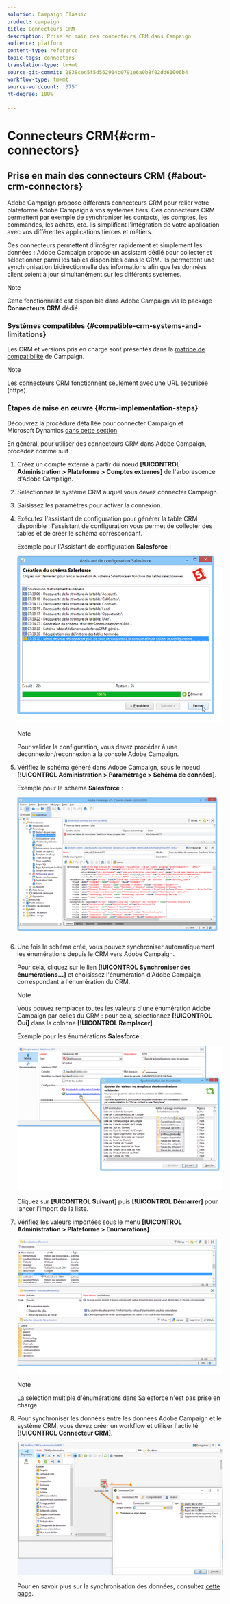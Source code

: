 ```yaml
---
solution: Campaign Classic
product: campaign
title: Connecteurs CRM
description: Prise en main des connecteurs CRM dans Campaign
audience: platform
content-type: reference
topic-tags: connectors
translation-type: tm+mt
source-git-commit: 2838ced5f5d562914c0791e6a0b8f02dd61006b4
workflow-type: tm+mt
source-wordcount: '375'
ht-degree: 100%

---
```



# Connecteurs CRM{#crm-connectors}

## Prise en main des connecteurs CRM {#about-crm-connectors}

Adobe Campaign propose différents connecteurs CRM pour relier votre plateforme Adobe Campaign à vos systèmes tiers. Ces connecteurs CRM permettent par exemple de synchroniser les contacts, les comptes, les commandes, les achats, etc. Ils simplifient l&#39;intégration de votre application avec vos différentes applications tierces et métiers.

Ces connecteurs permettent d&#39;intégrer rapidement et simplement les données : Adobe Campaign propose un assistant dédié pour collecter et sélectionner parmi les tables disponibles dans le CRM. Ils permettent une synchronisation bidirectionnelle des informations afin que les données client soient à jour simultanément sur les différents systèmes.

>[!NOTE]
>
>Cette fonctionnalité est disponible dans Adobe Campaign via le package **Connecteurs CRM** dédié.


### Systèmes compatibles {#compatible-crm-systems-and-limitations}

Les CRM et versions pris en charge sont présentés dans la [matrice de compatibilité](../../rn/using/compatibility-matrix.md) de Campaign.

>[!NOTE]
>
>Les connecteurs CRM fonctionnent seulement avec une URL sécurisée (https).

### Étapes de mise en œuvre {#crm-implementation-steps}

Découvrez la procédure détaillée pour connecter Campaign et Microsoft Dynamics [dans cette section](../../platform/using/crm-ms-dynamics.md)

En général, pour utiliser des connecteurs CRM dans Adobe Campaign, procédez comme suit :

1. Créez un compte externe à partir du nœud **[!UICONTROL Administration > Plateforme > Comptes externes]** de l&#39;arborescence d&#39;Adobe Campaign.
1. Sélectionnez le système CRM auquel vous devez connecter Campaign.
1. Saisissez les paramètres pour activer la connexion.
1. Exécutez l&#39;assistant de configuration pour générer la table CRM disponible : l&#39;assistant de configuration vous permet de collecter des tables et de créer le schéma correspondant.

   Exemple pour l&#39;Assistant de configuration **Salesforce** :

   ![](assets/crm_connectors_sfdc_launch.png)

   >[!NOTE]
   >
   >Pour valider la configuration, vous devez procéder à une déconnexion/reconnexion à la console Adobe Campaign.

1. Vérifiez le schéma généré dans Adobe Campaign, sous le noeud **[!UICONTROL Administration > Paramétrage > Schéma de données]**.

   Exemple pour le schéma **Salesforce** :

   ![](assets/crm_connectors_sfdc_table.png)

1. Une fois le schéma créé, vous pouvez synchroniser automatiquement les énumérations depuis le CRM vers Adobe Campaign.

   Pour cela, cliquez sur le lien **[!UICONTROL Synchroniser des énumérations...]** et choisissez l&#39;énumération d&#39;Adobe Campaign correspondant à l&#39;énumération du CRM.

   >[!NOTE]
   >
   >Vous pouvez remplacer toutes les valeurs d&#39;une énumération Adobe Campaign par celles du CRM : pour cela, sélectionnez **[!UICONTROL Oui]** dans la colonne **[!UICONTROL Remplacer]**.

   Exemple pour les énumérations **Salesforce** :

   ![](assets/crm_connectors_sfdc_enum.png)

   Cliquez sur **[!UICONTROL Suivant]** puis **[!UICONTROL Démarrer]** pour lancer l&#39;import de la liste.

1. Vérifiez les valeurs importées sous le menu **[!UICONTROL Administration > Plateforme > Enumérations]**.

   ![](assets/crm_connectors_sfdc_exe.png)

   >[!NOTE]
   >
   > La sélection multiple d&#39;énumérations dans Salesforce n&#39;est pas prise en charge.

1. Pour synchroniser les données entre les données Adobe Campaign et le système CRM, vous devez créer un workflow et utiliser l&#39;activité **[!UICONTROL Connecteur CRM]**.

   ![](assets/crm_connectors_sfdc_wf.png)

   Pour en savoir plus sur la synchronisation des données, consultez [cette page](../../platform/using/crm-data-sync.md).
